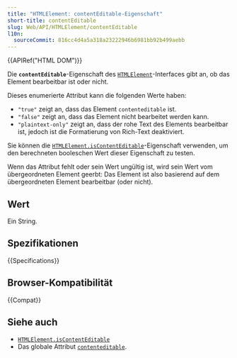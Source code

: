 ```yaml
---
title: "HTMLElement: contentEditable-Eigenschaft"
short-title: contentEditable
slug: Web/API/HTMLElement/contentEditable
l10n:
  sourceCommit: 816cc4d4a5a318a23222946b6981bb92b499aebb
---
```


{{APIRef("HTML DOM")}}

Die **`contentEditable`**-Eigenschaft des [`HTMLElement`](/de/docs/Web/API/HTMLElement)-Interfaces gibt an, ob das Element bearbeitbar ist oder nicht.

Dieses enumerierte Attribut kann die folgenden Werte haben:

- `"true"` zeigt an, dass das Element `contenteditable` ist.
- `"false"` zeigt an, dass das Element nicht bearbeitet werden kann.
- `"plaintext-only"` zeigt an, dass der rohe Text des Elements bearbeitbar ist, jedoch ist die Formatierung von Rich-Text deaktiviert.

Sie können die [`HTMLElement.isContentEditable`](/de/docs/Web/API/HTMLElement/isContentEditable)-Eigenschaft verwenden, um den berechneten booleschen Wert dieser Eigenschaft zu testen.

Wenn das Attribut fehlt oder sein Wert ungültig ist, wird sein Wert vom übergeordneten Element geerbt: Das Element ist also basierend auf dem übergeordneten Element bearbeitbar (oder nicht).

## Wert

Ein String.

## Spezifikationen

{{Specifications}}

## Browser-Kompatibilität

{{Compat}}

## Siehe auch

- [`HTMLElement.isContentEditable`](/de/docs/Web/API/HTMLElement/isContentEditable)
- Das globale Attribut [`contenteditable`](/de/docs/Web/HTML/Global_attributes/contenteditable).
